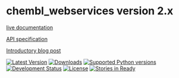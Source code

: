 chembl_webservices version 2.x
======

[live documentation](https://www.ebi.ac.uk/chembl/api/data/docs)

[API specification](https://www.ebi.ac.uk/chembl/ws)

[Introductory blog post](http://chembl.blogspot.co.uk/2015/02/using-new-chembl-web-services.html)

[![Latest Version](https://pypip.in/version/chembl_webservices/badge.svg)](https://pypi.python.org/pypi/chembl_webservices/)
[![Downloads](https://pypip.in/download/chembl_webservices/badge.svg)](https://pypi.python.org/pypi/chembl_webservices/)
[![Supported Python versions](https://pypip.in/py_versions/chembl_webservices/badge.svg)](https://pypi.python.org/pypi/chembl_webservices/)
[![Development Status](https://pypip.in/status/chembl_webservices/badge.svg)](https://pypi.python.org/pypi/chembl_webservices/)
[![License](https://pypip.in/license/chembl_webservices/badge.svg)](https://pypi.python.org/pypi/chembl_webservices/)
[![Stories in Ready](https://badge.waffle.io/chembl/chembl_webservices_2.png?label=ready&title=Ready)](https://waffle.io/chembl/chembl_webservices_2)
